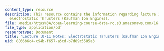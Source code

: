 ```yaml
---
content_type: resource
description: This resource contains the information regarding lecture 10-11 notes
  electrostatic Thrusters (Kaufman Ion Engines).
file: /media/https%3A/open-learning-course-data-rc.s3.amazonaws.com/16-522-space-propulsion-spring-2015/8866b6c4c94bf657a5cdb7d89c3585a3_MIT16_522S15_Lecture10-11.pdf
file_type: application/pdf
resourcetype: Document
title: 'Lecture 10-11 Notes: Electrostatic Thrusters (Kaufman Ion Engines)'
uid: 8866b6c4-c94b-f657-a5cd-b7d89c3585a3
---
```

